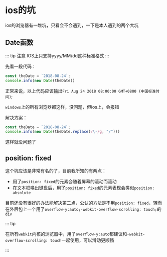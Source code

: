 # ios的坑

ios的浏览器有一堆坑，只看会不会遇到，一下是本人遇到的两个大坑

## Date函数

::: tip 注意
IOS上只支持yyyy/MM/dd这种标准格式
:::

先看一段代码：

```js
const theDate = `2018-08-24`;
console.info(new Date(theDate))
```

正常来说，以上代码应该输出`Fri Aug 24 2018 08:00:00 GMT+0800 (中国标准时间)`;

`windows`上的所有浏览器都这样，没问题，但ios上，会报错

解决方案：

```js
const theDate = `2018-08-24`;
console.info(new Date(theDate.replace(/\-/g, "/")))
```

这样就没问题了

## position: fixed

这个坑应该是非常有名的了，目前我所知的有两点：

- 用了`position: fixed`的元素会随着屏幕的滚动而滚动
- 在文本框唤出键盘后，用了`position: fixed`的元素表现会类似`position: absolute`

目前还没有很好的办法能解决第二点，公认的方法是不用`position: fixed`，转而在外层包上一个用了`overflow-y:auto;-webkit-overflow-scrolling: touch;`的`div`

::: tip

在所有`webkit`内核的浏览器中，用了`overflow-y:auto`都建议和`-webkit-overflow-scrolling: touch`一起使用，可以滑动更顺畅

:::